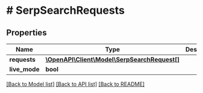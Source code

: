 # # SerpSearchRequests

## Properties

Name | Type | Description | Notes
------------ | ------------- | ------------- | -------------
**requests** | [**\OpenAPI\Client\Model\SerpSearchRequest[]**](SerpSearchRequest.md) |  | [optional]
**live_mode** | **bool** |  | [optional]

[[Back to Model list]](../../README.md#models) [[Back to API list]](../../README.md#endpoints) [[Back to README]](../../README.md)
